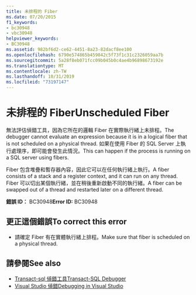 ```yaml
---
title: 未排程的 Fiber
ms.date: 07/20/2015
f1_keywords:
- bc30948
- vbc30948
helpviewer_keywords:
- BC30948
ms.assetid: 982bf6d2-ce62-4451-8a23-82dacf8ee100
ms.openlocfilehash: 6790e574865b459842c5f73f1c31c2326059aa7b
ms.sourcegitcommit: 5a28f8eb071fcc09b045b0c4ae4b96898673192e
ms.translationtype: MT
ms.contentlocale: zh-TW
ms.lasthandoff: 10/31/2019
ms.locfileid: "73197147"
---
```

# <a name="unscheduled-fiber"></a><span data-ttu-id="7f5d5-102">未排程的 Fiber</span><span class="sxs-lookup"><span data-stu-id="7f5d5-102">Unscheduled Fiber</span></span>
<span data-ttu-id="7f5d5-103">無法評估偵錯工具，因為它所在的邏輯 Fiber 在實際執行緒上未排程。</span><span class="sxs-lookup"><span data-stu-id="7f5d5-103">The debugger cannot evaluate an expression because it is in a logical fiber that is not scheduled on a physical thread.</span></span> <span data-ttu-id="7f5d5-104">如果在使用 Fiber 的 SQL Server 上執行處理序，即可能會發生此情況。</span><span class="sxs-lookup"><span data-stu-id="7f5d5-104">This can happen if the process is running on a SQL server using fibers.</span></span>  
  
 <span data-ttu-id="7f5d5-105">Fiber 包含堆疊和暫存器內容，因此它可以在任何執行緒上執行。</span><span class="sxs-lookup"><span data-stu-id="7f5d5-105">A fiber consists of a stack and a register context, and it can run on any thread.</span></span> <span data-ttu-id="7f5d5-106">Fiber 可以切出某個執行緒，並在稍後重新啟動不同的執行緒。</span><span class="sxs-lookup"><span data-stu-id="7f5d5-106">A fiber can be swapped out of a thread and restarted later on a different thread.</span></span>  
  
 <span data-ttu-id="7f5d5-107">**錯誤 ID：** BC30948</span><span class="sxs-lookup"><span data-stu-id="7f5d5-107">**Error ID:** BC30948</span></span>  
  
## <a name="to-correct-this-error"></a><span data-ttu-id="7f5d5-108">更正這個錯誤</span><span class="sxs-lookup"><span data-stu-id="7f5d5-108">To correct this error</span></span>  
  
- <span data-ttu-id="7f5d5-109">請確定 Fiber 有在實體執行緒上排程。</span><span class="sxs-lookup"><span data-stu-id="7f5d5-109">Make sure that fiber is scheduled on a physical thread.</span></span>  
  
## <a name="see-also"></a><span data-ttu-id="7f5d5-110">請參閱</span><span class="sxs-lookup"><span data-stu-id="7f5d5-110">See also</span></span>

- [<span data-ttu-id="7f5d5-111">Transact-sql 偵錯工具</span><span class="sxs-lookup"><span data-stu-id="7f5d5-111">Transact-SQL Debugger</span></span>](/sql/ssms/scripting/transact-sql-debugger)
- [<span data-ttu-id="7f5d5-112">Visual Studio 偵錯</span><span class="sxs-lookup"><span data-stu-id="7f5d5-112">Debugging in Visual Studio</span></span>](/visualstudio/debugger/debugger-feature-tour)
